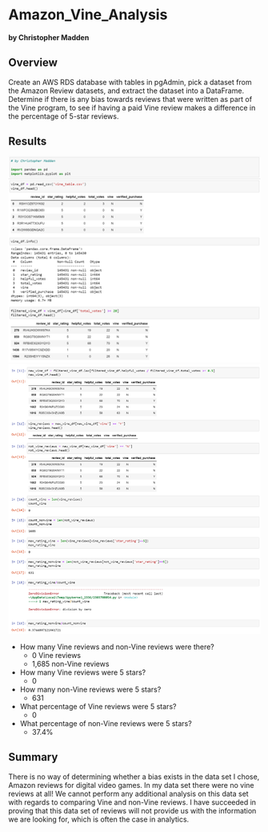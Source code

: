 # Amazon_Vine_Analysis

#### by Christopher Madden

## Overview
Create an AWS RDS database with tables in pgAdmin, pick a dataset from the Amazon Review datasets, and extract the dataset into a DataFrame. 
Determine if there is any bias towards reviews that were written as part of the Vine program, to see if having a paid Vine review makes a difference in the percentage of 5-star reviews.

## Results
![Img1](https://github.com/maddenc33/Amazon_Vine_Analysis/blob/main/Images/Img1.png?raw=true)
![Img2](https://github.com/maddenc33/Amazon_Vine_Analysis/blob/main/Images/Img2.png?raw=true)
- How many Vine reviews and non-Vine reviews were there?
  - 0 Vine reviews
  - 1,685 non-Vine reviews
- How many Vine reviews were 5 stars?
  - 0
- How many non-Vine reviews were 5 stars?
  - 631
- What percentage of Vine reviews were 5 stars?
  - 0
- What percentage of non-Vine reviews were 5 stars?
  - 37.4%

## Summary
There is no way of determining whether a bias exists in the data set I chose, Amazon reviews for digital video games.  In my data set there were no vine reviews at all!  We cannot perform any additional analysis on this data set with regards to comparing Vine and non-Vine reviews.  I have succeeded in proving that this data set of reviews will not provide us with the information we are looking for, which is often the case in analytics.
